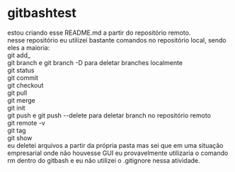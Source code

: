 # gitbashtest
estou criando esse README.md a partir do repositório remoto.<br />
nesse repositório eu utilizei bastante comandos no repositório local, sendo eles a maioria:<br />
git add_<br />
git branch e git branch -D para deletar branches localmente<br />
git status<br />
git commit<br />
git checkout<br />
git pull<br />
git merge<br />
git init<br />
git push e git push --delete para deletar branch no repositório remoto<br />
git remote -v<br />
git tag<br />
git show<br />
eu deletei arquivos a partir da própria pasta mas sei que em uma situação empresarial onde não houvesse GUI eu provavelmente utilizaria o comando rm dentro do gitbash
e eu não utilizei o .gitignore nessa atividade.
